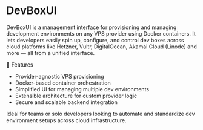 # DevBoxUI
DevBoxUI is a management interface for provisioning and managing development environments on any VPS provider using Docker containers. It lets developers easily spin up, configure, and control dev boxes across cloud platforms like Hetzner, Vultr, DigitalOcean, Akamai Cloud (Linode) and more — all from a unified interface.

🔧 Features
- Provider-agnostic VPS provisioning
- Docker-based container orchestration
- Simplified UI for managing multiple dev environments
- Extensible architecture for custom provider logic
- Secure and scalable backend integration

Ideal for teams or solo developers looking to automate and standardize dev environment setups across cloud infrastructure.